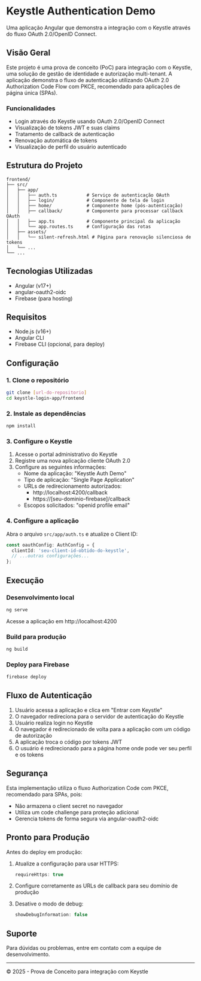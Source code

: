 # Keystle Authentication Demo

Uma aplicação Angular que demonstra a integração com o Keystle através do fluxo OAuth 2.0/OpenID Connect.

## Visão Geral

Este projeto é uma prova de conceito (PoC) para integração com o Keystle, uma solução de gestão de identidade e autorização multi-tenant. 
A aplicação demonstra o fluxo de autenticação utilizando OAuth 2.0 Authorization Code Flow com PKCE, 
recomendado para aplicações de página única (SPAs).

### Funcionalidades

- Login através do Keystle usando OAuth 2.0/OpenID Connect
- Visualização de tokens JWT e suas claims
- Tratamento de callback de autenticação
- Renovação automática de tokens
- Visualização de perfil do usuário autenticado

## Estrutura do Projeto

```
frontend/
├── src/
│   ├── app/
│   │   ├── auth.ts           # Serviço de autenticação OAuth
│   │   ├── login/            # Componente de tela de login
│   │   ├── home/             # Componente home (pós-autenticação)
│   │   ├── callback/         # Componente para processar callback OAuth
│   │   ├── app.ts            # Componente principal da aplicação
│   │   └── app.routes.ts     # Configuração das rotas
│   ├── assets/
│   │   └── silent-refresh.html # Página para renovação silenciosa de tokens
│   └── ...
└── ...
```

## Tecnologias Utilizadas

- Angular (v17+)
- angular-oauth2-oidc
- Firebase (para hosting)

## Requisitos

- Node.js (v16+)
- Angular CLI
- Firebase CLI (opcional, para deploy)

## Configuração

### 1. Clone o repositório

```bash
git clone [url-do-repositorio]
cd keystle-login-app/frontend
```

### 2. Instale as dependências

```bash
npm install
```

### 3. Configure o Keystle

1. Acesse o portal administrativo do Keystle
2. Registre uma nova aplicação cliente OAuth 2.0
3. Configure as seguintes informações:
   - Nome da aplicação: "Keystle Auth Demo"
   - Tipo de aplicação: "Single Page Application"
   - URLs de redirecionamento autorizados:
     - http://localhost:4200/callback
     - https://[seu-dominio-firebase]/callback
   - Escopos solicitados: "openid profile email"

### 4. Configure a aplicação

Abra o arquivo `src/app/auth.ts` e atualize o Client ID:

```typescript
const oauthConfig: AuthConfig = {
  clientId: 'seu-client-id-obtido-do-keystle',
  // ...outras configurações...
};
```

## Execução

### Desenvolvimento local

```bash
ng serve
```

Acesse a aplicação em http://localhost:4200

### Build para produção

```bash
ng build
```

### Deploy para Firebase

```bash
firebase deploy
```

## Fluxo de Autenticação

1. Usuário acessa a aplicação e clica em "Entrar com Keystle"
2. O navegador redireciona para o servidor de autenticação do Keystle
3. Usuário realiza login no Keystle
4. O navegador é redirecionado de volta para a aplicação com um código de autorização
5. A aplicação troca o código por tokens JWT
6. O usuário é redirecionado para a página home onde pode ver seu perfil e os tokens

## Segurança

Esta implementação utiliza o fluxo Authorization Code com PKCE, recomendado para SPAs, pois:

- Não armazena o client secret no navegador
- Utiliza um code challenge para proteção adicional
- Gerencia tokens de forma segura via angular-oauth2-oidc

## Pronto para Produção

Antes do deploy em produção:

1. Atualize a configuração para usar HTTPS:
   ```typescript
   requireHttps: true
   ```

2. Configure corretamente as URLs de callback para seu domínio de produção
3. Desative o modo de debug:
   ```typescript
   showDebugInformation: false
   ```

## Suporte

Para dúvidas ou problemas, entre em contato com a equipe de desenvolvimento.

---

© 2025 - Prova de Conceito para integração com Keystle
